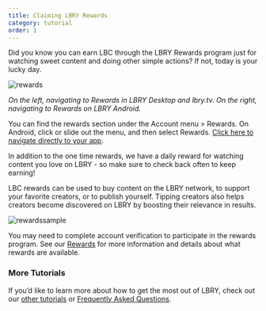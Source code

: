 ```yaml
---
title: Claiming LBRY Rewards
category: tutorial
order: 1
---
```


Did you know you can earn LBC through the LBRY Rewards program just for watching sweet content and doing other simple actions? If not, today is your lucky day.

![rewards](https://spee.ch/9/rewards-tutorial01.png)

_On the left, navigating to Rewards in LBRY Desktop and lbry.tv. On the right, navigating to Rewards on LBRY Android._

You can find the rewards section under the Account menu > Rewards. On Android, click or slide out the menu, and then select Rewards. [Click here to navigate directly to your app](https://open.lbry.com/?rewards).

In addition to the one time rewards, we have a daily reward for watching content you love on LBRY - so make sure to check back often to keep earning! 

LBC rewards can be used to buy content on the LBRY network, to support your favorite creators, or to publish yourself. Tipping creators also helps creators become discovered on LBRY by boosting their relevance in results.

![rewardssample](https://spee.ch/e/rewards-sample.png)

You may need to complete account verification to participate in the rewards program. See our [Rewards](https://lbry.com/faq/rewards) for more information and details about what rewards are available. 

### More Tutorials

If you’d like to learn more about how to get the most out of LBRY, check out our [other tutorials](https://lbry.com/faq?category=tutorial) or [Frequently Asked Questions](https://lbry.com/faq).
